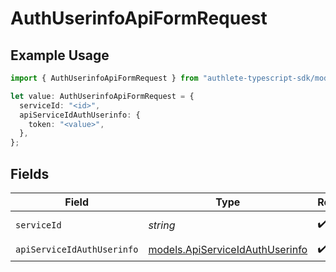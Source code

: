 # AuthUserinfoApiFormRequest

## Example Usage

```typescript
import { AuthUserinfoApiFormRequest } from "authlete-typescript-sdk/models/operations";

let value: AuthUserinfoApiFormRequest = {
  serviceId: "<id>",
  apiServiceIdAuthUserinfo: {
    token: "<value>",
  },
};
```

## Fields

| Field                                                                       | Type                                                                        | Required                                                                    | Description                                                                 |
| --------------------------------------------------------------------------- | --------------------------------------------------------------------------- | --------------------------------------------------------------------------- | --------------------------------------------------------------------------- |
| `serviceId`                                                                 | *string*                                                                    | :heavy_check_mark:                                                          | A service ID.                                                               |
| `apiServiceIdAuthUserinfo`                                                  | [models.ApiServiceIdAuthUserinfo](../../models/apiserviceidauthuserinfo.md) | :heavy_check_mark:                                                          | N/A                                                                         |